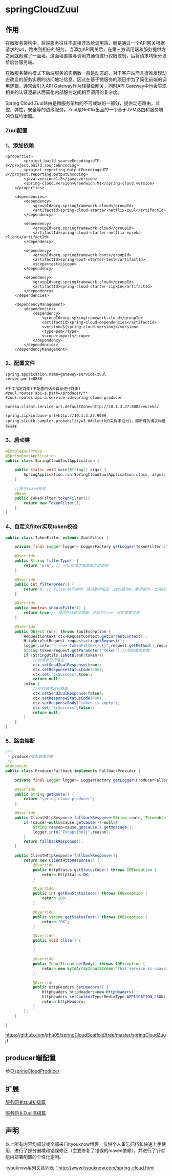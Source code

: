 # springCloudZuul
## 作用

在微服务架构中，后端服务往往不直接开放给调用端，而是通过一个API网关根据请求的url，路由到相应的服务。当添加API网关后，在第三方调用端和服务提供方之间就创建了一面墙，这面墙直接与调用方通信进行权限控制，后将请求均衡分发给后台服务端。

在微服务架构模式下后端服务的实例数一般是动态的，对于客户端而言很难发现动态改变的服务实例的访问地址信息。因此在基于微服务的项目中为了简化前端的调用逻辑，通常会引入API Gateway作为轻量级网关，同时API Gateway中也会实现相关的认证逻辑从而简化内部服务之间相互调用的复杂度。

Spring Cloud Zuul路由是微服务架构的不可或缺的一部分，提供动态路由，监控，弹性，安全等的边缘服务。Zuul是Netflix出品的一个基于JVM路由和服务端的负载均衡器。

### Zuul配置

### 1、添加依赖

```
<properties>
        <project.build.sourceEncoding>UTF-8</project.build.sourceEncoding>
        <project.reporting.outputEncoding>UTF-8</project.reporting.outputEncoding>
        <java.version>1.8</java.version>
        <spring-cloud.version>Greenwich.M1</spring-cloud.version>
    </properties>

    <dependencies>
        <dependency>
            <groupId>org.springframework.cloud</groupId>
            <artifactId>spring-cloud-starter-netflix-zuul</artifactId>
        </dependency>

        <dependency>
            <groupId>org.springframework.cloud</groupId>
            <artifactId>spring-cloud-starter-netflix-eureka-client</artifactId>
        </dependency>

        <dependency>
            <groupId>org.springframework.boot</groupId>
            <artifactId>spring-boot-starter-test</artifactId>
            <scope>test</scope>
        </dependency>

        <dependency>
            <groupId>org.springframework.cloud</groupId>
            <artifactId>spring-cloud-starter-zipkin</artifactId>
        </dependency>
    </dependencies>

    <dependencyManagement>
        <dependencies>
            <dependency>
                <groupId>org.springframework.cloud</groupId>
                <artifactId>spring-cloud-dependencies</artifactId>
                <version>${spring-cloud.version}</version>
                <type>pom</type>
                <scope>import</scope>
            </dependency>
        </dependencies>
    </dependencyManagement>

```

### 2、配置文件

```
spring.application.name=gateway-service-zuul
server.port=8888

#手工指定路由(不配置的话会自动进行路由)
#zuul.routes.api-a.path=/producer/**
#zuul.routes.api-a.service-id=spring-cloud-producer

eureka.client.service-url.defaultZone=http://10.1.3.27:8002/eureka/

spring.zipkin.base-url=http://10.1.3.27:9099
spring.sleuth.sampler.probability=1.0#sleuth的采样率设为1，即所有的请求均进行采样
```

### 3、启动类

```java
@EnableZuulProxy
@SpringBootApplication
public class SpringCloudZuulApplication {

    public static void main(String[] args) {
        SpringApplication.run(SpringCloudZuulApplication.class, args);
    }

    //用于token校验
    @Bean
    public TokenFilter tokenFilter(){
        return new TokenFilter();
    }
}
```

### 4、自定义filter实现token校验

````java
public class TokenFilter extends ZuulFilter {

    private final Logger logger= LoggerFactory.getLogger(TokenFilter.class);

    @Override
    public String filterType() {
        return "pre"; // 可以在请求被路由之前调用
    }

    @Override
    public int filterOrder() {
        return 0; // filter执行顺序，通过数字指定 ,优先级为0，数字越大，优先级越低
    }

    @Override
    public boolean shouldFilter() {
        return true;// 是否执行该过滤器，此处为true，说明需要过滤
    }

    @Override
    public Object run() throws ZuulException {
        RequestContext ctx=RequestContext.getCurrentContext();
        HttpServletRequest request=ctx.getRequest();
        logger.info("--->>> TokenFilter{},{}",request.getMethod(),request.getRequestURL().toString());
        String token=request.getParameter("token");//获取请求参数
        if (StringUtils.isNotBlank(token)){
            //对请求进行路由
            ctx.setSendZuulResponse(true);
            ctx.setResponseStatusCode(200);
            ctx.set("isSuccess",true);
            return null;
        }else {
            //不对请求进行路由
            ctx.setSendZuulResponse(false);
            ctx.setResponseStatusCode(400);
            ctx.setResponseBody("token is empty");
            ctx.set("isSuccess",false);
            return null;
        }
    }
}
````

### 5、路由熔断

````java
/**
 * producer服务路由熔断
 */
@Component
public class ProducerFallback implements FallbackProvider {

    private final Logger logger= LoggerFactory.getLogger(ProducerFallback.class);

    @Override
    public String getRoute() {
        return "spring-cloud-producer";
    }

    @Override
    public ClientHttpResponse fallbackResponse(String route, Throwable cause) {
        if (cause!=null&&cause.getCause()!=null){
            String reason=cause.getCause().getMessage();
            logger.info("Exception{}",reason);
        }
        return fallbackResponse();
    }

    public ClientHttpResponse fallbackResponse(){
        return new ClientHttpResponse() {
            @Override
            public HttpStatus getStatusCode() throws IOException {
                return HttpStatus.OK;
            }

            @Override
            public int getRawStatusCode() throws IOException {
                return 200;
            }

            @Override
            public String getStatusText() throws IOException {
                return "OK";
            }

            @Override
            public void close() {

            }

            @Override
            public InputStream getBody() throws IOException {
                return new ByteArrayInputStream("This service is unavailable".getBytes());
            }

            @Override
            public HttpHeaders getHeaders() {
                HttpHeaders httpHeaders=new HttpHeaders();
                httpHeaders.setContentType(MediaType.APPLICATION_JSON);
                return httpHeaders;
            }
        };
    }

}
````

https://github.com/jrhu05/springCloudScaffold/tree/master/springCloudZuul)

## producer端配置

参见[springCloudProducer](https://github.com/jrhu05/springCloudScaffold/tree/master/springCloudProducer)

## 扩展

[服务网关zuul初级篇](http://www.ityouknow.com/springcloud/2017/06/01/gateway-service-zuul.html)

[服务网关Zuul高级篇](http://www.ityouknow.com/springcloud/2018/01/20/spring-cloud-zuul.html)

## 声明

以上所有内容均部分或全部来自ityouknow博客，仅供个人备忘归档和快速上手使用，进行了部分删减和错误修正（主要修复了错误的maven依赖），并进行了针对组内部署配置的个性化定制。

ityouknow系列文章列表：http://www.ityouknow.com/spring-cloud.html